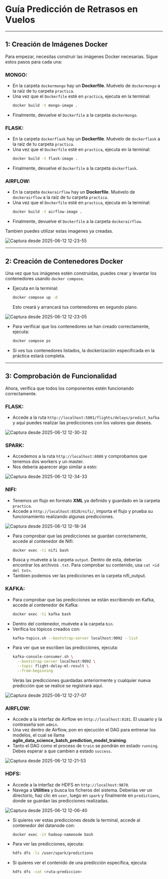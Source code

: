 # Guía Predicción de Retrasos en Vuelos

---

## 1: Creación de Imágenes Docker

Para empezar, necesitas construir las imágenes Docker necesarias. Sigue estos pasos para cada una:

### MONGO:
* En la carpeta `dockermongo` hay un **Dockerfile**. Muévelo de `dockermongo` a la raíz de tu carpeta `practica`.
* Una vez que el `Dockerfile` esté en `practica`, ejecuta en la terminal:
    ```bash
    docker build -t mongo-image .
    ```
* Finalmente, devuelve el `Dockerfile` a la carpeta `dockermongo`.

### FLASK:
* En la carpeta `dockerflask` hay un **Dockerfile**. Muévelo de `dockerflask` a la raíz de tu carpeta `practica`.
* Una vez que el `Dockerfile` esté en `practica`, ejecuta en la terminal:
    ```bash
    docker build -t flask-image .
    ```
* Finalmente, devuelve el `Dockerfile` a la carpeta `dockerflask`.

### AIRFLOW:
* En la carpeta `dockerairflow` hay un **Dockerfile**. Muévelo de `dockerairflow` a la raíz de tu carpeta `practica`.
* Una vez que el `Dockerfile` esté en `practica`, ejecuta en la terminal:
    ```bash
    docker build -t airflow-image .
    ```
* Finalmente, devuelve el `Dockerfile` a la carpeta `dockerairflow`.

Tambien puedes utilizar estas imagenes ya creadas.

![Captura desde 2025-06-12 12-23-55](https://github.com/user-attachments/assets/db89ff11-e3a5-43c3-a3d4-e371ef3b02d9)


---

## 2: Creación de Contenedores Docker

Una vez que tus imágenes estén construidas, puedes crear y levantar los contenedores usando `docker compose`.

* Ejecuta en la terminal:
    ```bash
    docker compose up -d
    ```
    Esto creará y arrancará tus contenedores en segundo plano.

![Captura desde 2025-06-12 12-23-05](https://github.com/user-attachments/assets/4e4d02b6-1d6b-4750-b8cf-a6444bd5945c)


* Para verificar que los contenedores se han creado correctamente, ejecuta:
    ```bash
    docker compose ps
    ```
* Si ves tus contenedores listados, la dockerización especificada en la práctica estará completa.

---

## 3: Comprobación de Funcionalidad

Ahora, verifica que todos los componentes estén funcionando correctamente.

### FLASK:
* Accede a la ruta `http://localhost:5001/flights/delays/predict_kafka` y aquí puedes realizar las predicciones con los valores que desees.

![Captura desde 2025-06-12 12-30-32](https://github.com/user-attachments/assets/b1af0aae-f7d5-47c5-826d-fed13abe144d)

### SPARK:
* Accedemos a la ruta `http://localhost:8080` y comprobamos que tenemos dos workers y un master.
* Nos debería aparecer algo similar a esto:

![Captura desde 2025-06-12 12-34-33](https://github.com/user-attachments/assets/8a5ca824-f3e5-4383-b449-00e38786cca3)

### NIFI:
* Tenemos un flujo en formato **XML** ya definido y guardado en la carpeta `practica`.
* Accede a `http://localhost:8520/nifi/`, importa el flujo y prueba su funcionamiento realizando algunas predicciones.

![Captura desde 2025-06-12 12-18-34](https://github.com/user-attachments/assets/312f7613-913b-476d-a8b6-8b291bd767e0)

  
* Para comprobar que las predicciones se guardan correctamente, accede al contenedor de Nifi:
    ```bash
    docker exec -ti nifi bash
    ```
* Busca y muévete a la carpeta `output`. Dentro de esta, deberías encontrar los archivos `.txt`. Para comprobar su contenido, usa `cat <id del txt>`.
* Tambien podemos ver las predicciones en la carpeta nifi_output.
  


### KAFKA:
* Para comprobar que las predicciones se están escribiendo en Kafka, accede al contenedor de Kafka:
    ```bash
    docker exec -ti kafka bash
    ```
* Dentro del contenedor, muévete a la carpeta `bin`.
* Verifica los tópicos creados con:
    ```bash
    kafka-topics.sh --bootstrap-server localhost:9092 --list
    ```
* Para ver que se escriben las predicciones, ejecuta:
    ```bash
    kafka-console-consumer.sh \
      --bootstrap-server localhost:9092 \
      --topic flight-delay-ml-result \
      --from-beginning
    ```
    Verás las predicciones guardadas anteriormente y cualquier nueva predicción que se realice se registrará aquí.

![Captura desde 2025-06-12 12-27-07](https://github.com/user-attachments/assets/6ad8d57e-1aba-4f83-9339-d6f2cdcb2057)


### AIRFLOW:
* Accede a la interfaz de Airflow en `http://localhost:8181`. El usuario y la contraseña son `admin`.
* Una vez dentro de Airflow, pon en ejecución el DAG para entrenar los modelos, el cual se llama **agile_data_science_batch_prediction_model_training**.
* Tanto el DAG como el proceso de `train` se pondrán en estado `running`. Debes esperar a que cambien a estado `success`.

![Captura desde 2025-06-12 12-21-53](https://github.com/user-attachments/assets/d23e2ed1-7d24-43fa-92d4-655e65deff04)


### HDFS:
* Accede a la interfaz de HDFS en `http://localhost:9870`.
* Navega a **Utilities** y busca los ficheros del sistema. Deberías ver un directorio, haz clic en `user`, luego en `spark` y finalmente en `predictions`, donde se guardan las predicciones realizadas.

![Captura desde 2025-06-12 12-06-40](https://github.com/user-attachments/assets/de065b56-0c57-4a2f-b4f6-7d5af852769b)
  
* Si quieres ver estas predicciones desde la terminal, accede al contenedor del datanode con:
    ```bash
    docker exec -it hadoop-namenode bash
    ```
* Para ver las predicciones, ejecuta:
    ```bash
    hdfs dfs -ls /user/spark/predictions
    ```
* Si quieres ver el contenido de una predicción específica, ejecuta:
    ```bash
    hdfs dfs -cat <ruta-prediccion>
    ```
